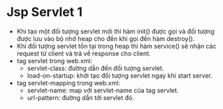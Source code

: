 # Jsp Servlet 1

- Khi tạo một đối tượng servlet mới thì hàm init() được gọi và đối tượng được lưu vào bộ nhớ heap cho đến khi gọi đến
  hàm destroy().
- Khi đối tượng servlet tồn tại trong heap thì hàm service() sẽ nhận các request từ client và trả về response cho
  client.
- tag servlet trong web.xml:
    + servlet-class: đường dẫn đến đối tượng servlet.
    + load-on-startup: khởi tạo đối tượng servlet ngay khi start server.
- tag servlet-mapping trong web.xml:
    + servlet-name: map với servlet-name của tag servlet.
    + url-pattern: đường dẫn tới servlet đó.